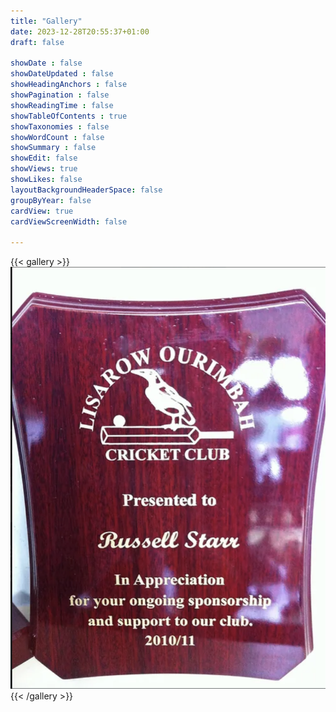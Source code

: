 ```yaml
---
title: "Gallery"
date: 2023-12-28T20:55:37+01:00
draft: false

showDate : false
showDateUpdated : false
showHeadingAnchors : false
showPagination : false
showReadingTime : false
showTableOfContents : true
showTaxonomies : false 
showWordCount : false
showSummary : false
showEdit: false
showViews: true
showLikes: false
layoutBackgroundHeaderSpace: false
groupByYear: false
cardView: true
cardViewScreenWidth: false

---
```

{{< gallery >}}
    <a class="grid-w50 md:grid-w33" target="_blank"><img src="images/gallery1.png" class="nozoom m-0" />
{{< /gallery >}}
